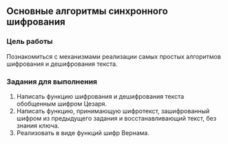 ## Основные алгоритмы синхронного шифрования


### Цель работы

Познакомиться с механизмами реализации самых простых алгоритмов шифрования и дешифрования текста.


### Задания для выполнения



1. Написать функцию шифрования и дешифрования текста обобщенным шифром Цезаря.
2. Написать функцию, принимающую шифротекст, зашифрованный шифром из предыдущего задания и восстанавливающий текст, без знания ключа.
3. Реализовать в виде функций шифр Вернама.
